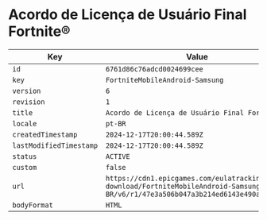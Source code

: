 # Acordo de Licença de Usuário Final Fortnite®

| Key | Value |
| --- | ----- |
| `id` | `6761d86c76adcd0024699cee` |
| `key` | `FortniteMobileAndroid-Samsung` |
| `version` | `6` |
| `revision` | `1` |
| `title` | `Acordo de Licença de Usuário Final Fortnite®` |
| `locale` | `pt-BR` |
| `createdTimestamp` | `2024-12-17T20:00:44.589Z` |
| `lastModifiedTimestamp` | `2024-12-17T20:00:44.589Z` |
| `status` | `ACTIVE` |
| `custom` | `false` |
| `url` | `https://cdn1.epicgames.com/eulatracking-download/FortniteMobileAndroid-Samsung/pt-BR/v6/r1/47e3a506b047a3b214ed6143e490a98b.pdf` |
| `bodyFormat` | `HTML` |
